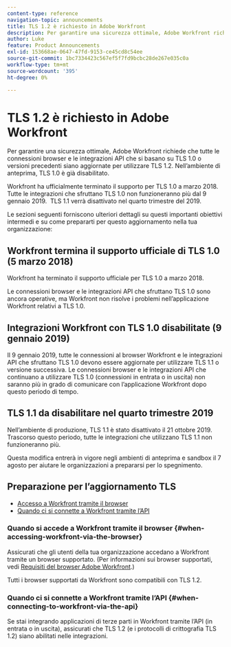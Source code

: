```yaml
---
content-type: reference
navigation-topic: announcements
title: TLS 1.2 è richiesto in Adobe Workfront
description: Per garantire una sicurezza ottimale, Adobe Workfront richiede che tutte le connessioni browser e le integrazioni API che si basano su TLS 1.0 o versioni precedenti siano aggiornate per utilizzare TLS 1.2. Nell’ambiente di anteprima, TLS 1.0 è già disabilitato.
author: Luke
feature: Product Announcements
exl-id: 153668ae-0647-47fd-9153-ce45cd8c54ee
source-git-commit: 1bc7334423c567ef5f7fd9bcbc28de267e035c0a
workflow-type: tm+mt
source-wordcount: '395'
ht-degree: 0%

---
```


# TLS 1.2 è richiesto in Adobe Workfront

Per garantire una sicurezza ottimale, Adobe Workfront richiede che tutte le connessioni browser e le integrazioni API che si basano su TLS 1.0 o versioni precedenti siano aggiornate per utilizzare TLS 1.2. Nell’ambiente di anteprima, TLS 1.0 è già disabilitato.

Workfront ha ufficialmente terminato il supporto per TLS 1.0 a marzo 2018. Tutte le integrazioni che sfruttano TLS 1.0 non funzioneranno più dal 9 gennaio 2019.  TLS 1.1 verrà disattivato nel quarto trimestre del 2019.

Le sezioni seguenti forniscono ulteriori dettagli su questi importanti obiettivi intermedi e su come prepararti per questo aggiornamento nella tua organizzazione:

## Workfront termina il supporto ufficiale di TLS 1.0 (5 marzo 2018)

Workfront ha terminato il supporto ufficiale per TLS 1.0 a marzo 2018.

Le connessioni browser e le integrazioni API che sfruttano TLS 1.0 sono ancora operative, ma Workfront non risolve i problemi nell’applicazione Workfront relativi a TLS 1.0.

## Integrazioni Workfront con TLS 1.0 disabilitate (9 gennaio 2019)

Il 9 gennaio 2019, tutte le connessioni al browser Workfront e le integrazioni API che sfruttano TLS 1.0 devono essere aggiornate per utilizzare TLS 1.1 o versione successiva. Le connessioni browser e le integrazioni API che continuano a utilizzare TLS 1.0 (connessioni in entrata o in uscita) non saranno più in grado di comunicare con l’applicazione Workfront dopo questo periodo di tempo. 

## TLS 1.1 da disabilitare nel quarto trimestre 2019

Nell’ambiente di produzione, TLS 1.1 è stato disattivato il 21 ottobre 2019. Trascorso questo periodo, tutte le integrazioni che utilizzano TLS 1.1 non funzioneranno più.

Questa modifica entrerà in vigore negli ambienti di anteprima e sandbox il 7 agosto per aiutare le organizzazioni a prepararsi per lo spegnimento.

## Preparazione per l’aggiornamento TLS

* [Accesso a Workfront tramite il browser](#when-accessing-workfront-via-the-browser)
* [Quando ci si connette a Workfront tramite l’API](#when-connecting-to-workfront-via-the-api)

### Quando si accede a Workfront tramite il browser {#when-accessing-workfront-via-the-browser}

Assicurati che gli utenti della tua organizzazione accedano a Workfront tramite un browser supportato. (Per informazioni sui browser supportati, vedi [Requisiti del browser Adobe Workfront](../../../workfront-basics/workfront-browser-requirements.md).)

Tutti i browser supportati da Workfront sono compatibili con TLS 1.2.

### Quando ci si connette a Workfront tramite l’API {#when-connecting-to-workfront-via-the-api}

Se stai integrando applicazioni di terze parti in Workfront tramite l’API (in entrata o in uscita), assicurati che TLS 1.2 (e i protocolli di crittografia TLS 1.2) siano abilitati nelle integrazioni.
